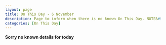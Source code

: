 ```yaml
---
layout: page
title: On This Day - 6 November
description: Page to inform when there is no known On This Day. NOTE&#58; There may still be comments.
categories: [On This Day]
---
```


**Sorry no known details for today**

